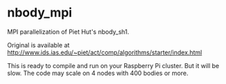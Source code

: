 nbody_mpi
=========

MPI parallelization of Piet Hut's nbody_sh1.

Original is available at http://www.ids.ias.edu/~piet/act/comp/algorithms/starter/index.html

This is ready to compile and run on your Raspberry Pi cluster. But it will be slow.
The code may scale on 4 nodes with 400 bodies or more.

